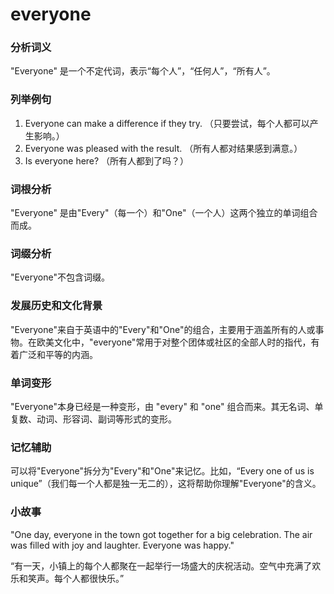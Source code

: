# everyone

### 分析词义

  

"Everyone" 是一个不定代词，表示“每个人”，“任何人”，“所有人”。

  

### 列举例句

  

1.  Everyone can make a difference if they try. （只要尝试，每个人都可以产生影响。）
2.  Everyone was pleased with the result. （所有人都对结果感到满意。）
3.  Is everyone here? （所有人都到了吗？）

  

### 词根分析

  

"Everyone" 是由"Every"（每一个）和"One"（一个人）这两个独立的单词组合而成。

  

### 词缀分析

  

"Everyone"不包含词缀。

  

### 发展历史和文化背景

  

"Everyone"来自于英语中的"Every"和"One"的组合，主要用于涵盖所有的人或事物。在欧美文化中，"everyone"常用于对整个团体或社区的全部人时的指代，有着广泛和平等的内涵。

  

### 单词变形

  

"Everyone"本身已经是一种变形，由 "every" 和 "one" 组合而来。其无名词、单复数、动词、形容词、副词等形式的变形。

  

### 记忆辅助

  

可以将"Everyone"拆分为"Every"和"One"来记忆。比如，“Every one of us is unique”（我们每一个人都是独一无二的），这将帮助你理解"Everyone"的含义。

  

### 小故事

  

"One day, everyone in the town got together for a big celebration. The air was filled with joy and laughter. Everyone was happy."

  

“有一天，小镇上的每个人都聚在一起举行一场盛大的庆祝活动。空气中充满了欢乐和笑声。每个人都很快乐。”
